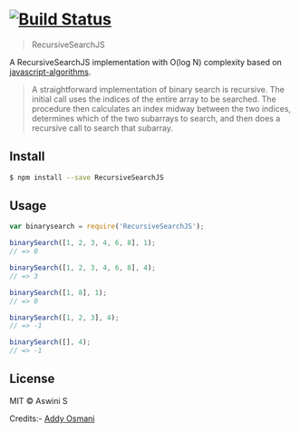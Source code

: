 # [![Build Status][travis-image]][travis-url]
[travis-url]: https://travis-ci.org/ashumeow/RecursiveSearchJS
[travis-image]: https://travis-ci.org/ashumeow/RecursiveSearchJS.svg?branch=master

> RecursiveSearchJS

A RecursiveSearchJS implementation with O(log N) complexity based on [javascript-algorithms](https://github.com/mgechev/javascript-algorithms).

> A straightforward implementation of binary search is recursive. The initial call uses the indices of the 
entire array to be searched. The procedure then calculates an index midway between the two indices, determines 
which of the two subarrays to search, and then does a recursive call to search that subarray. 

## Install

```sh
$ npm install --save RecursiveSearchJS
```

## Usage

```js
var binarysearch = require('RecursiveSearchJS');

binarySearch([1, 2, 3, 4, 6, 8], 1);
// => 0

binarySearch([1, 2, 3, 4, 6, 8], 4);
// => 3

binarySearch([1, 8], 1);
// => 0

binarySearch([1, 2, 3], 4);
// => -1

binarySearch([], 4);
// => -1
```


## License

MIT © Aswini S

Credits:- [Addy Osmani](addyosmani.com)
